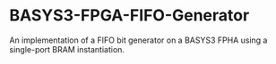 # BASYS3-FPGA-FIFO-Generator
An implementation of a FIFO bit generator on a BASYS3 FPHA using a single-port BRAM instantiation.

